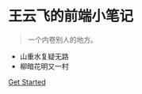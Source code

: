 <!-- ![logo](_media/icon.svg) -->

<h1>王云飞的前端小笔记</h1>

> 一个内卷别人的地方。

- 山重水复疑无路
- 柳暗花明又一村

[Get Started](js/ES6/)
